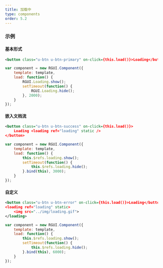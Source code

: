 ```yaml
---
title: 加载中
type: components
order: 5.2
---
```


### 示例
#### 基本形式

<div class="m-example"></div>

```xml
<button class="u-btn u-btn-primary" on-click={this.load()}>Loading</button>
```

```javascript
var component = new RGUI.Component({
    template: template,
    load: function() {
        RGUI.Loading.show();
        setTimeout(function() {
            RGUI.Loading.hide();
        }, 2000);
    }
});
```

#### 嵌入文档流

<div class="m-example"></div>

```xml
<button class="u-btn u-btn-success" on-click={this.load()}>
    Loading <loading ref="loading" static />
</button>
```

```javascript
var component = new RGUI.Component({
    template: template,
    load: function() {
        this.$refs.loading.show();
        setTimeout(function() {
            this.$refs.loading.hide();
        }.bind(this), 3000);
    }
});
```

#### 自定义

<div class="m-example"></div>

```xml
<button class="u-btn u-btn-error" on-click={this.load()}>Loading</button>
<loading ref="loading" static>
    <img src="../img/loading.gif">
</loading>
```

```javascript
var component = new RGUI.Component({
    template: template,
    load: function() {
        this.$refs.loading.show();
        setTimeout(function() {
            this.$refs.loading.hide();
        }.bind(this), 6000);
    }
});
```
